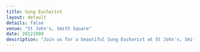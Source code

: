 ```yaml
---
title: Sung Eucharist
layout: default
details: false
venue: "St John's, Smith Square"
date: 20121009
description: "Join us for a beautiful Sung Eucharist at St John's, Smith Square, featuring uplifting choral music and a welcoming community atmosphere."
---
```

